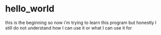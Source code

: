 hello_world
===========

this is the beginning
so now i'm trying to learn this program but honestly I still do not understand how I can use it or what I can use it for

